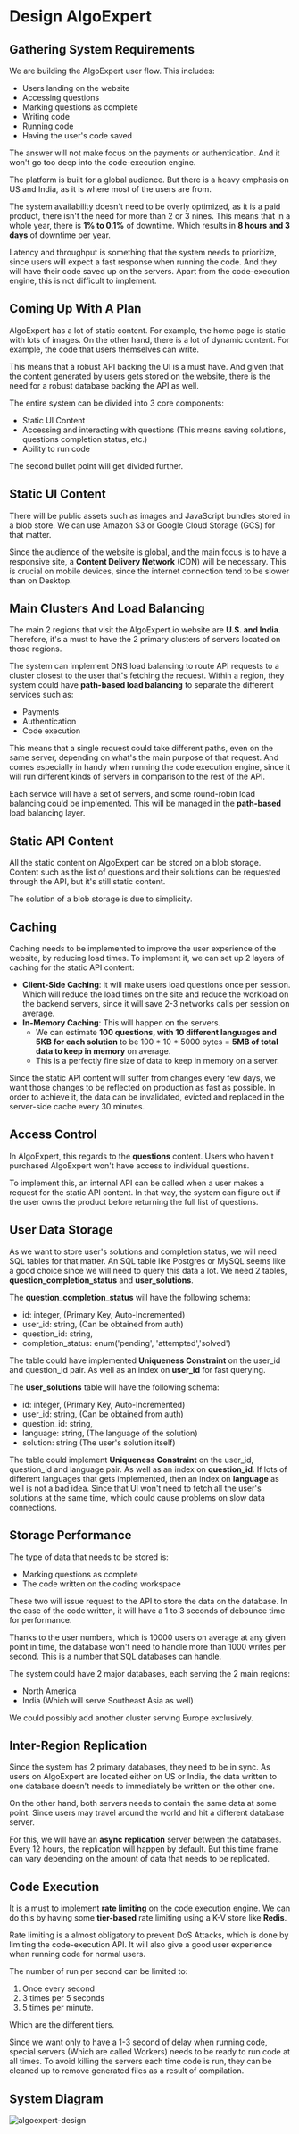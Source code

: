 # Design AlgoExpert
## Gathering System Requirements
We are building the AlgoExpert user flow. This includes:
- Users landing on the website
- Accessing questions
- Marking questions as complete
- Writing code
- Running code
- Having the user's code saved

The answer will not make focus on the payments or authentication. And it won't go too deep into the code-execution engine.

The platform is built for a global audience. But there is a heavy emphasis on US and India, as it is where most of the users are from.

The system availability doesn't need to be overly optimized, as it is a paid product, there isn't the need for more than 2 or 3 nines. This means that in a whole year, there is **1% to 0.1%** of downtime. Which results in **8 hours and 3 days** of downtime per year.

Latency and throughput is something that the system needs to prioritize, since users will expect a fast response when running the code. And they will have their code saved up on the servers. Apart from the code-execution engine, this is not difficult to implement.

## Coming Up With A Plan
AlgoExpert has a lot of static content. For example, the home page is static with lots of images. On the other hand, there is a lot of dynamic content. For example, the code that users themselves can write.

This means that a robust API backing the UI is a must have. And given that the content generated by users gets stored on the website, there is the need for a robust database backing the API as well.

The entire system can be divided into 3 core components:
- Static UI Content
- Accessing and interacting with questions (This means saving solutions, questions completion status, etc.)
- Ability to run code

The second bullet point will get divided further.

## Static UI Content
There will be public assets such as images and JavaScript bundles stored in a blob store. We can use Amazon S3 or Google Cloud Storage (GCS) for that matter.

Since the audience of the website is global, and the main focus is to have a responsive site, a **Content Delivery Network** (CDN) will be necessary. This is crucial on mobile devices, since the internet connection tend to be slower than on Desktop.

## Main Clusters And Load Balancing
The main 2 regions that visit the AlgoExpert.io website are **U.S. and India**. Therefore, it's a must to have the 2 primary clusters of servers located on those regions.

The system can implement DNS load balancing to route API requests to a cluster closest to the user that's fetching the request. Within a region, they system could have **path-based load balancing** to separate the different services such as:
- Payments
- Authentication
- Code execution

This means that a single request could take different paths, even on the same server, depending on what's the main purpose of that request. And comes especially in handy when running the code execution engine, since it will run different kinds of servers in comparison to the rest of the API.

Each service will have a set of servers, and some round-robin load balancing could be implemented. This will be managed in the **path-based** load balancing layer.

## Static API Content
All the static content on AlgoExpert can be stored on a blob storage. Content such as the list of questions and their solutions can be requested through the API, but it's still static content.

The solution of a blob storage is due to simplicity.

## Caching
Caching needs to be implemented to improve the user experience of the website, by reducing load times. To implement it, we can set up 2 layers of caching for the static API content:
- **Client-Side Caching**: it will make users load questions once per session. Which will reduce the load times on the site and reduce the workload on the backend servers, since it will save 2-3 networks calls per session on average.
- **In-Memory Caching**: This will happen on the servers.
  - We can estimate **100 questions, with 10 different languages and 5KB for each solution** to be 100 * 10 * 5000 bytes = **5MB of total data to keep in memory** on average.
  - This is a perfectly fine size of data to keep in memory on a server.

Since the static API content will suffer from changes every few days, we want those changes to be reflected on production as fast as possible. In order to achieve it, the data can be invalidated, evicted and replaced in the server-side cache every 30 minutes.

## Access Control
In AlgoExpert, this regards to the **questions** content. Users who haven't purchased AlgoExpert won't have  access to individual questions.

To implement this, an internal API can be called when a user makes a request for the static API content. In that way, the system can figure out if the user owns the product before returning the full list of questions.

## User Data Storage
As we want to store user's solutions and completion status, we will need SQL tables for that matter. An SQL table like Postgres or MySQL seems like a good choice since we will need to query this data a lot. We need 2 tables, **question_completion_status** and **user_solutions**.

The **question_completion_status** will have the following schema:
- id: integer, (Primary Key, Auto-Incremented)
- user_id: string, (Can be obtained from auth)
- question_id: string,
- completion_status: enum('pending', 'attempted','solved')

The table could have implemented **Uniqueness Constraint** on the user_id and question_id pair. As well as an index on **user_id** for fast querying.

The **user_solutions** table will have the following schema:
- id: integer, (Primary Key, Auto-Incremented)
- user_id: string, (Can be obtained from auth)
- question_id: string,
- language: string, (The language of the solution)
- solution: string (The user's solution itself)

The table could implement **Uniqueness Constraint** on the user_id, question_id and language pair. As  well as an index on **question_id**. If lots of different languages that gets implemented, then an index on **language** as well is not a bad idea. Since that UI won't need to fetch all the user's solutions at the same time, which could cause problems on slow data connections.

## Storage Performance
The type of data that needs to be stored is:
- Marking questions as complete
- The code written on the coding workspace

These two will issue request to the API to store the data on the database. In the case of the code written, it will have a 1 to 3 seconds of debounce time for performance.

Thanks to the user numbers, which is 10000 users on average at any given point in time, the database won't need to handle more than 1000 writes per second. This is a number that SQL databases can handle.

The system could have 2 major databases, each serving the 2 main regions:
- North America
- India (Which will serve Southeast Asia as well)

We could possibly add another cluster serving Europe exclusively.

## Inter-Region Replication
Since the system has 2 primary databases, they need to be in sync. As users on AlgoExpert are located either on US or India, the data written to one database doesn't needs to immediately be written on the other one.

On the other hand, both servers needs to contain the same data at some point. Since users may travel around the world and hit a different database server.

For this, we will have an **async replication** server between the databases. Every 12 hours, the replication will happen by default. But this time frame can vary depending on the amount of data that needs to be replicated.

## Code Execution
It is a must to implement **rate limiting** on the code execution engine. We can do this by having some **tier-based** rate limiting using a K-V store like **Redis**.

Rate limiting is a almost obligatory to prevent DoS Attacks, which is done by limiting the code-execution API. It will also give a good user experience when running code for normal users.

The number of run per second can be limited to:
1. Once every second
2. 3 times per 5 seconds
3. 5 times per minute.

Which are the different tiers.

Since we want only to have a 1-3 second of delay when running code, special servers (Which are called Workers) needs to be ready to run code at all times. To avoid killing the servers each time code is run, they can be cleaned up to remove generated files as a result of compilation.




## System Diagram
![algoexpert-design](./design-algoexpert.png)
